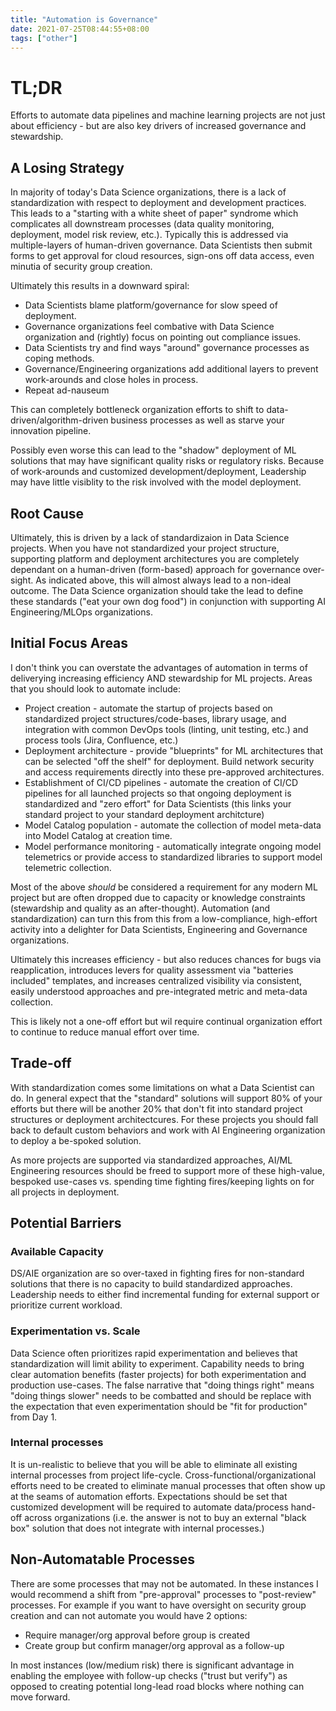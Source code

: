 ```yaml
---
title: "Automation is Governance"
date: 2021-07-25T08:44:55+08:00
tags: ["other"]
---
```


# TL;DR

Efforts to automate data pipelines and machine learning projects are not just about efficiency - but are also key drivers of increased governance and stewardship.

## A Losing Strategy

In majority of today's Data Science organizations, there is a lack of standardization with respect to deployment and development practices.  This leads to a "starting with a white sheet of paper" syndrome which complicates all downstream processes (data quality monitoring, deployment, model risk review, etc.).  Typically this is addressed via multiple-layers of human-driven governance.  Data Scientists then submit forms to get approval for cloud resources, sign-ons off data access, even minutia of security group creation.

Ultimately this results in a downward spiral:

* Data Scientists blame platform/governance for slow speed of deployment.
* Governance organizations feel combative with Data Science organization and (rightly) focus on pointing out compliance issues.
* Data Scientists try and find ways "around" governance processes as coping methods.
* Governance/Engineering organizations add additional layers to prevent work-arounds and close holes in process.
* Repeat ad-nauseum

This can completely bottleneck organization efforts to shift to data-driven/algorithm-driven business processes as well as starve your innovation pipeline.

Possibly even worse this can lead to the "shadow" deployment of ML solutions that may have significant quality risks or regulatory risks.  Because of work-arounds and customized development/deployment, Leadership may have little visiblity to the risk involved with the model deployment.

## Root Cause

Ultimately, this is driven by a lack of standardizaion in Data Science projects.  When you have not standardized your project structure, supporting platform and deployment architectures you are completely dependant on a human-driven (form-based) approach for governance over-sight.  As indicated above, this will almost always lead to a non-ideal outcome.  The Data Science organization should take the lead to define these standards ("eat your own dog food") in conjunction with supporting AI Engineering/MLOps organizations.

## Initial Focus Areas

I don't think you can overstate the advantages of automation in terms of deliverying increasing efficiency AND stewardship for ML projects.  Areas that you should look to automate include:

* Project creation - automate the startup of projects based on standardized project structures/code-bases, library usage, and integration with common DevOps tools (linting, unit testing, etc.) and process tools (Jira, Confluence, etc.)
* Deployment architecture - provide "blueprints" for ML architectures that can be selected "off the shelf" for deployment.  Build network security and access requirements directly into these pre-approved architectures.
* Establishment of CI/CD pipelines - automate the creation of CI/CD pipelines for all launched projects so that ongoing deployment is standardized and "zero effort" for Data Scientists (this links your standard project to your standard deployment architcture)
* Model Catalog population - automate the collection of model meta-data into Model Catalog at creation time.
* Model performance monitoring - automatically integrate ongoing model telemetrics or provide access to standardized libraries to support model telemetric collection.

Most of the above _should_ be considered a requirement for any modern ML project but are often dropped due to capacity or knowledge constraints (stewardship and quality as an after-thought).  Automation (and standardization) can turn this from this from a low-compliance, high-effort activity into a delighter for Data Scientists, Engineering and Governance organizations.  

Ultimately this increases efficiency - but also reduces chances for bugs via reapplication, introduces levers for quality assessment via "batteries included" templates, and increases centralized visibility via consistent, easily understood approaches and pre-integrated metric and meta-data collection.

This is likely not a one-off effort but wil require continual organization effort to continue to reduce manual effort over time.

## Trade-off

With standardization comes some limitations on what a Data Scientist can do.  In general expect that the "standard" solutions will support 80% of your efforts but there will be another 20% that don't fit into standard project structures or deployment architectcures.  For these projects you should fall back to default custom behaviors and work with AI Engineering organization to deploy a be-spoked solution.  

As more projects are supported via standardized approaches, AI/ML Engineering resources should be freed to support more of these high-value, bespoked use-cases vs. spending time fighting fires/keeping lights on for all projects in deployment.

## Potential Barriers

### Available Capacity

DS/AIE organization are so over-taxed in fighting fires for non-standard solutions that there is no capacity to build standardized approaches.  Leadership needs to either find incremental funding for external support or prioritize current workload.

### Experimentation vs. Scale

Data Science often prioritizes rapid experimentation and believes that standardization will limit ability to experiment.  Capability needs to bring clear automation benefits (faster projects) for both experimentation and production use-cases.  The false narrative that "doing things right" means "doing things slower" needs to be combatted and should be replace with the expectation that even experimentation should be "fit for production" from Day 1.

### Internal processes

It is un-realistic to believe that you will be able to eliminate all existing internal processes from project life-cycle.  Cross-functional/organizational efforts need to be created to eliminate manual processes that often show up at the seams of automation efforts.  Expectations should be set that customized development will be required to automate data/process hand-off across organizations (i.e. the answer is not to buy an external "black box" solution that does not integrate with internal processes.)

## Non-Automatable Processes

There are some processes that may not be automated.  In these instances I would recommend a shift from "pre-approval" processes to "post-review" processes.  For example if you want to have oversight on security group creation and can not automate you would have 2 options:

* Require manager/org approval before group is created
* Create group but confirm manager/org approval as a follow-up

In most instances (low/medium risk) there is significant advantage in enabling the employee with follow-up checks ("trust but verify") as opposed to creating potential long-lead road blocks where nothing can move forward.
